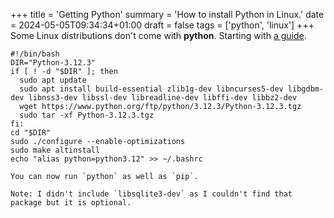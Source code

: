 +++
title = 'Getting Python'
summary = 'How to install Python in Linux.'
date = 2024-05-05T09:34:34+01:00
draft = false
tags = ['python', 'linux']
+++
Some Linux distributions don't come with **python**. Starting with [a guide](https://www.youtube.com/watch?v=VZU45QsAcl0).

```
#!/bin/bash
DIR="Python-3.12.3"
if [ ! -d "$DIR" ]; then
  sudo apt update
  sudo apt install build-essential zlib1g-dev libncurses5-dev libgdbm-dev libnss3-dev libssl-dev libreadline-dev libffi-dev libbz2-dev
  wget https://www.python.org/ftp/python/3.12.3/Python-3.12.3.tgz
  sudo tar -xf Python-3.12.3.tgz
fi:
cd "$DIR"
sudo ./configure --enable-optimizations
sudo make altinstall
echo "alias python=python3.12" >> ~/.bashrc

You can now run `python` as well as `pip`.

Note: I didn't include `libsqlite3-dev` as I couldn't find that package but it is optional.
